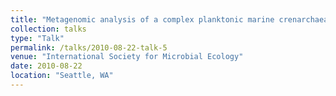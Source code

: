 ```yaml
---
title: "Metagenomic analysis of a complex planktonic marine crenarchaeal community from the Gulf of Maine"
collection: talks
type: "Talk"
permalink: /talks/2010-08-22-talk-5
venue: "International Society for Microbial Ecology"
date: 2010-08-22
location: "Seattle, WA"
---
```

